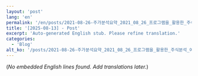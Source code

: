 ```yaml
---
layout: 'post'
lang: 'en'
permalink: '/en/posts/2021-08-26-주가분석요약_2021_08_26_프로그램을_활용한_주식분석_예상결과_19_36_39/'
title: '[2025-08-13] - Post'
excerpt: 'Auto-generated English stub. Please refine translation.'
categories:
  - 'Blog'
alt_ko: '/posts/2021-08-26-주가분석요약_2021_08_26_프로그램을_활용한_주식분석_예상결과_19_36_39/'
---
```


(*No embedded English lines found. Add translations later.*)
